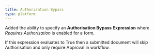 ```yaml
---
title: Authorisation Bypass
type: platform
---
```


Added the ability to specify an **Authorisation Bypass Expression** where *Requires Authorisation* is enabled for a form.

If this expression evaluates to True then a submitted document will skip Authorisation and only require Approval in workflow.